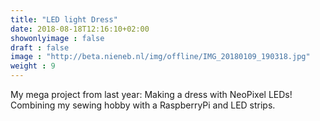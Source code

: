 ```yaml
---
title: "LED light Dress"
date: 2018-08-18T12:16:10+02:00
showonlyimage : false
draft : false
image : "http://beta.nieneb.nl/img/offline/IMG_20180109_190318.jpg"
weight : 9
---
```


My mega project from last year: Making a dress with NeoPixel LEDs! 
Combining my sewing hobby with a RaspberryPi and LED strips. 

<!--more-->